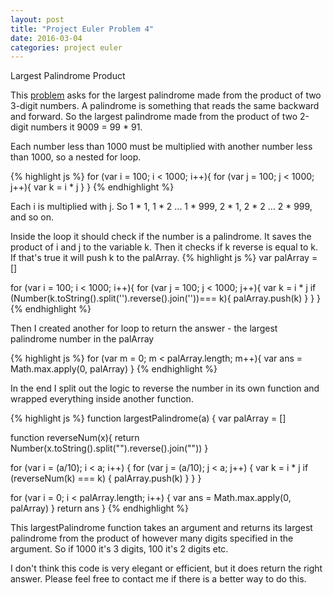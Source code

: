 ```yaml
---
layout: post
title: "Project Euler Problem 4"
date: 2016-03-04
categories: project euler
---
```


Largest Palindrome Product

This [problem](https://projecteuler.net/problem=4) asks for the largest palindrome made from the product of two 3-digit numbers. A palindrome is something that reads the same backward and forward. So the largest palindrome made from the product of two 2-digit numbers it 9009 = 99 * 91.

Each number less than 1000 must be multiplied with another number less than 1000, so a nested for loop.

{% highlight js %}
for (var i = 100; i < 1000; i++){
  for (var j = 100; j < 1000; j++){
    var k = i * j
  }
}
{% endhighlight %}

Each i is multiplied with j. So 1 * 1, 1 * 2 ... 1 * 999, 2 * 1, 2 * 2 ... 2 * 999, and so on.

Inside the loop it should check if the number is a palindrome. It saves the product of i and j to the variable k. Then it checks if k reverse is equal to k. If that's true it will push k to the palArray.
{% highlight js %}
var palArray = []

for (var i = 100; i < 1000; i++){
  for (var j = 100; j < 1000; j++){
    var k = i * j
    if (Number(k.toString().split('').reverse().join(''))=== k){
      palArray.push(k)
    }
  }
}
{% endhighlight %}

Then I created another for loop to return the answer - the largest palindrome number in the palArray

{% highlight js %}
for (var m = 0; m < palArray.length; m++){
  var ans = Math.max.apply(0, palArray)
}
{% endhighlight %}

In the end I split out the logic to reverse the number in its own function and wrapped everything inside another function.

{% highlight js %}
function largestPalindrome(a) {
  var palArray = []

  function reverseNum(x){
    return Number(x.toString().split("").reverse().join(""))
  }

  for (var i = (a/10);  i < a;  i++) {
    for (var j = (a/10); j < a; j++) {
      var k = i * j
      if (reverseNum(k) === k) {
        palArray.push(k)
      }
    }
  }

  for (var i = 0; i < palArray.length; i++) {
    var ans = Math.max.apply(0, palArray)
  }
  return ans
}
{% endhighlight %}

This largestPalindrome function takes an argument and returns its largest palindrome from the product of however many digits specified in the argument. So if 1000 it's 3 digits, 100 it's 2 digits etc.

I don't think this code is very elegant or efficient, but it does return the right answer. Please feel free to contact me if there is a better way to do this.
